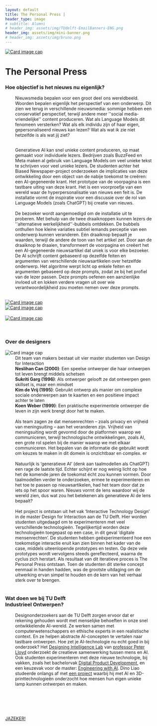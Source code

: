 ```yaml
---
layout: default
title: The Personal Press |
header_type: image
# subtitle: Alumni
# header_img: assets/img/TUdelft-EmailBanners-ENG.png
header_img: assets/img/mini-banner.png
# header_img: assets/img/bruno.png
---
```


<!-- <img src="/assets/img/mini-banner.png" alt="Card image cap"> -->
<a href="/assets/img/Per project compressed/The Personal Press - Top.jpg" target="_blank"><img src="/assets/img/Per project compressed/The Personal Press - Top.jpg" alt="Card image cap" 
class="main-image"></a>
<br> 


<!-- ## Title 1 -->
<div class="card press-card shadow">
<div class="card-body">
<h1 class="card-title text-center NeueMachina-project">The Personal Press</h1>
<h3 class="text-center NeueMachina-h4">Hoe objectief is het nieuws nu eigenlijk?</h3>
  <div class="card-body text-center card-text" style="margin-left: 2rem;margin-right: 2rem;">
Nieuwsmedia bepalen voor een groot deel ons wereldbeeld. Woorden bepalen eigenlijk het perspectief
van een onderwerp. Dit zien we terug in verschillende nieuwsmedia: sommige hebben een conservatief
perspectief, terwijl andere meer ''social media-vriendelijke'' content produceren. Wat als Language
Models dit fenomeen versterken? Wat als elk individu zijn of haar eigen, gepersonaliseerd nieuws kan
lezen? Wat als wat ik zie niet hetzelfde is als wat jij ziet?<br>
<br>

Generatieve AI kan snel unieke content produceren, op maat gemaakt voor individuele lezers. Bedrijven
zoals BuzzFeed en Meta maken al gebruik van Language Models om veel unieke tekst te schrijven voor
veel unieke lezers. De studenten achter het Biased Newspaper-project onderzoeken de implicaties van
deze ontwikkeling door een object van de nabije toekomst te creëren: een AI-gegeneerde krant. Het
prototype van de voorpagina is een tastbare uiting van deze krant. Het is een voorproefje van een wereld
waar de hyperpersonalisatie van nieuws een feit is. De installatie vormt de inspiratie voor een discussie
over de rol van Language Models (zoals ChatGPT) bij creatie van nieuws.
<br><br>
De bezoeker wordt aangemoedigd om de installatie uit te proberen. Met behulp van de twee
draaiknoppen kunnen lezers de ''alternatieve werkelijkheid''-bubbels ontdekken. De bubbels onthullen hoe
kleine variaties subtiel iemands perceptie van een onderwerp kunnen veranderen. Eén draaiknop bepaalt
je waarden, terwijl de andere de toon van het artikel zet. Door aan de draaiknop te draaien, transformeert
de voorpagina en creëert het een AI-gegeneerde nieuwsartikel dat uniek is voor elke bezoeker. De AI
schrijft content gebaseerd op dezelfde feiten en argumenten van verschillende nieuwsartikelen over
hetzelfde onderwerp. Het algoritme werpt licht op enkele feiten en argumenten gebaseerd op deze
prompts, zodat ze bij het profiel van de lezer passen. Deze prompts oefenen een aanzienlijke invloed uit
en lokken verdere vragen uit over wie verantwoordelijkheid zou moeten nemen over deze prompts.
  </div>
</div>
</div>
<br>
<div class="container">
  <div class="row">
    <div class="col-sm">
      <a href="/assets/img/Per project compressed/The Personal Press - 1.jpg" target="_blank"><img src="/assets/img/Per project compressed/The Personal Press - 1.jpg" alt="Card image cap"></a>
    </div>
    <div class="col-sm">
      <a href="/assets/img/Per project compressed/The Personal Press - 3.jpg" target="_blank"><img src="/assets/img/Per project compressed/The Personal Press - 3.jpg" alt="Card image cap"></a>
    </div>
  </div><br>
  <div class="row">
    <div class="col-sm">
      <a href="/assets/img/Per project compressed/The Personal Press - 2.jpg" target="_blank"><img src="/assets/img/Per project compressed/The Personal Press - 2.jpg" alt="Card image cap"></a>
    </div>
  </div>
  <br>
</div>
<br>
<!-- ## Title 2 -->
<div class="card white-card shadow">
<div class="card-body">
<h3 class="card-title text-center NeueMachina-h3">Over de designers</h3>
<img src="/assets/img/05ThePersonalPress/ThePersonalPress-ProfileImage.jpg" alt="Card image cap">
  <div class="card-body text-center card-text" style="margin-left: 2rem;margin-right: 2rem;">
Dit team van makers bestaat uit vier master studenten van Design for Interaction<br>
<b>Neslihan Can (2000)</b>: Een speelse ontwerper die haar ontwerpen tot leven brengt middels schetsen<br>
<b>Sukriti Garg (1996)</b>: Als ontwerper gelooft ze dat ontwerpen geen skillset is, maar een mindset<br>
<b>Kim de Vrij (1995)</b>: Gebruikt ontwerp als manier om complexe sociale onderwerpen aan te kaarten en een positieve impact achter te laten<br>
<b>Koen Weber (1999)</b>: Een praktische experimentele ontwerper die leven in zijn werk brengt door het te maken.
<br><br>
Als team zagen ze dat mensenrechten – zoals privacy en vrijheid van meningsuiting – aan het veranderen zijn. Vrijheid van meningsuiting wordt gevormd door de platformen waarop we communiceren, terwijl technologische ontwikkelingen, zoals AI, een grote rol spelen bij de manier waarop we met elkaar communiceren. Het bepalen van de informatie die gebruikt wordt om keuzes te maken in dit domein is onzichtbaar en complex. er
<br><br>
Natuurlijk is ‘generatieve AI’ (denk aan taalmodellen als ChatGPT) een rage de laatste tijd. Echter schijnt er nog weinig licht op hoe het de komende jaren de toekomst écht zou kunnen vormen. Door taalmodellen verder te onderzoeken, ermee te experimenteren en het toe te passen op nieuwsartikelen, had het team door dat ze iets op het spoor waren. Nieuws vormt de lens waardoor wij de wereld zien, dus wat zou het betekenen als generatieve AI de lens bepaalt? 
<br><br>
Het project is ontstaan uit het vak ‘Interactive Technology Design’ in de master Design for Interaction aan de TU Delft. Hier worden studenten uitgedaagd om te experimenteren met veel verschillende technologieën. Tegelijkertijd worden deze technologieën toegepast op een case, in dit geval ‘digitale mensenrechten’. De studenten hebben geëxperimenteerd hoe een toekomstige interactie eruit kan zien binnen het kader van de case, middels uiteenlopende prototypes en testen. Op deze vele prototypes wordt vervolgens steeds gereflecteerd, waarna de cyclus zich herstart. Als resultaat van dit iteratieve proces is The Personal Press ontstaan. Toen de studenten dit sterke concept eenmaal in handen hadden, was de grootste uitdaging om de uitwerking ervan simpel te houden en de kern van het verhaal sterk over te brengen.

  </div>
</div>
</div>
<br>
<!-- ## Title 3   -->
<div class="card white-card shadow">
<div class="card-body">
<h3 class="card-title text-center NeueMachina-h3">Wat doen we bij TU Delft<br> Industrieel Ontwerpen?</h3>
  <div class="card-body text-center card-text" style="margin-left: 2rem;margin-right: 2rem;">
Designonderzoekers aan de TU Delft zorgen ervoor dat er rekening gehouden wordt met
menselijke behoeften in onze snel ontwikkelende AI-wereld. Ze werken samen met
computerwetenschappers en ethische experts in een realistische context. En ze helpen
abstracte AI-concepten te vertalen naar tastbare ontwerpen. Hoe zet je AI-technologie nu echt
goed in bij onderzoek? Het 
<a href="https://www.tudelft.nl/en/ai/di-lab" target="_blank"><u>Designing Intelligence Lab</u></a> 
van 
<a href="https://www.tudelft.nl/io/over-io/personen/lloyd-pa" target="_blank"><u>professor Peter Lloyd</u></a>
 onderzoekt de
creatieve samenwerking tussen mens en AI.
Ook studenten experimenteren met deze nieuwe technologie, bij vakken, zoals het bachelorvak
<a href="https://www.tudelft.nl/en/ide/education/bsc-industrial-design-engineering/discover-the-ide-bachelor/digital-product-development" target="_blank"><u>Digital Product Development</u></a>,
 en een keuzevak voor de master: 
<a href="https://www.tudelft.nl/en/eemcs/study/minors/engineering-with-ai" target="_blank"><u>Engineering with AI</u></a>. 
Dino Liao
studeerde onlangs af met 
<a href="https://www.tudelft.nl/io/delft-design-stories/let-there-be-light-how-to-design-your-own-lamp-in-1-2-3" target="_blank"><u>een project</u></a>
 waarbij hij met AI en 3D-printtechnologieën onderzocht
hoe mensen hun eigen unieke lamp kunnen ontwerpen en maken.
  </div>
</div>
</div>
<br>
<div class="card text-center  blue-card shadow">
  <div class="card-body">
    <h5 class="card-title NeueMachina-h4" style="color:white;">MEER WETEN OVER <br>TU DELFT EN HIER STUDEREN?</h5>
    <a href="https://www.tudelft.nl/onderwijs/praktische-zaken/voorzieningen" class="btn btn-primary NeueMachina">JAZEKER!</a>
  </div>
</div>